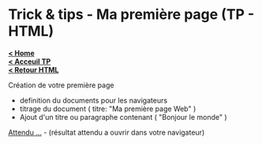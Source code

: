 # Trick & tips - Ma première page (TP - HTML)

**[< Home](index_tp_html)**  
**[< Acceuil TP](Practice)**  
**[< Retour HTML](README.md)**

Création de votre première page

- definition du documents pour les navigateurs
- titrage du document ( titre: "Ma première page Web" )
- Ajout d'un titre ou paragraphe contenant ( "Bonjour le monde" )

[Attendu ...](html/HelloWorld.html) - (résultat attendu a ouvrir dans votre navigateur)